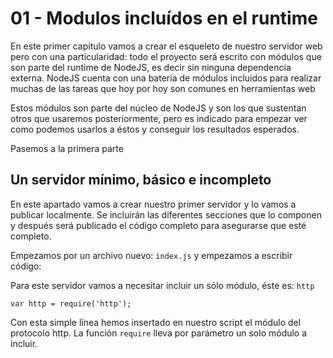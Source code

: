 # 01 - Modulos incluídos en el runtime

En este primer capítulo vamos a crear el esqueleto de nuestro servidor web pero con una particularidad: todo el proyecto será
escrito con módulos que son parte del runtime de NodeJS, es decir sin ninguna dependencia externa.
NodeJS cuenta con una batería de módulos incluidos para realizar muchas de las tareas que hoy por hoy son comunes en herramientas
web

Estos módulos son parte del núcleo de NodeJS y son los que sustentan otros que usaremos posteriormente, pero es indicado para empezar
ver como podemos usarlos a éstos y conseguir los resultados esperados.

Pasemos a la primera parte

## Un servidor mínimo, básico e incompleto

En este apartado vamos a crear nuestro primer servidor y lo vamos a publicar localmente.
Se incluirán las diferentes secciones que lo componen y después será publicado el código completo para asegurarse que esté completo.

Empezamos por un archivo nuevo: `index.js` y empezamos a escribir código:

Para este servidor vamos a necesitar incluir un sólo módulo, éste es: `http`

`var http = require('http');`

Con esta simple línea hemos insertado en nuestro script el módulo del protocolo http.
La función `require` lleva por parámetro un solo módulo a incluir.


